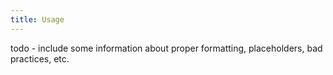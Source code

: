 ```yaml
---
title: Usage
---
```


todo - include some information about proper formatting, placeholders, bad practices, etc.
